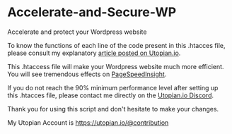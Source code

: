 # Accelerate-and-Secure-WP
Accelerate and protect your Wordpress website


To know the functions of each line of the code present in this .htacces file, please consult my explanatory [article posted on Utopian.io](https://utopian.io/utopian-io/@contribution/accelerate-and-secure-your-wordpress-website).

This .htaccess file will make your Wordpress website much more efficient. You will see tremendous effects on [PageSpeedInsight](https://pagespeedinsight.com). 

If you do not reach the 90% minimum performance level after setting up this .htacces file, please contact me directly on the [Utopian.io Discord](https://discord.gg/dcmGBQr). 

Thank you for using this script and don't hesitate to make your changes.

My Utopian Account is https://utopian.io/@contribution 
